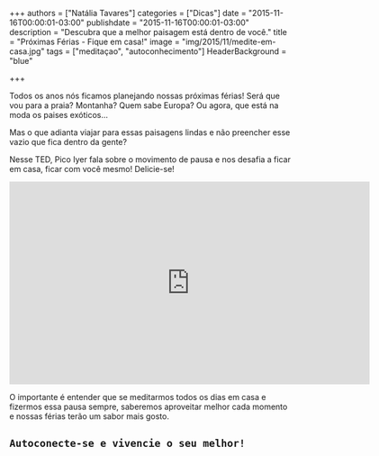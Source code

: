 +++
authors = ["Natália Tavares"]
categories = ["Dicas"]
date = "2015-11-16T00:00:01-03:00"
publishdate = "2015-11-16T00:00:01-03:00"
description = "Descubra que a melhor paisagem está dentro de você."
title = "Próximas Férias - Fique em casa!"
image = "img/2015/11/medite-em-casa.jpg"
tags = ["meditaçao", "autoconhecimento"]
HeaderBackground = "blue"

+++


Todos os anos nós ficamos planejando nossas próximas férias! Será que vou para a praia? Montanha? Quem sabe Europa? Ou agora, que está na moda os paises exóticos...

Mas o que adianta viajar para essas paisagens lindas e não preencher esse vazio que fica dentro da gente?

Nesse TED, Pico Iyer fala sobre o movimento de pausa e nos desafia a ficar em casa, ficar com você mesmo! Delicie-se!

<iframe src="https://embed-ssl.ted.com/talks/pico_iyer_the_art_of_stillness.html" width="640" height="360" frameborder="0" scrolling="no" webkitAllowFullScreen mozallowfullscreen allowFullScreen></iframe>


O importante é entender que se meditarmos todos os dias em casa e fizermos essa pausa sempre, saberemos aproveitar melhor cada momento e nossas férias terão um sabor mais gosto.

## `Autoconecte-se e vivencie o seu melhor!`
